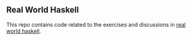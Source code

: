 Real World Haskell
------------------

This repo contains code related to the exercises and discussions in [real world haskell](http://book.realworldhaskell.org/read/).
